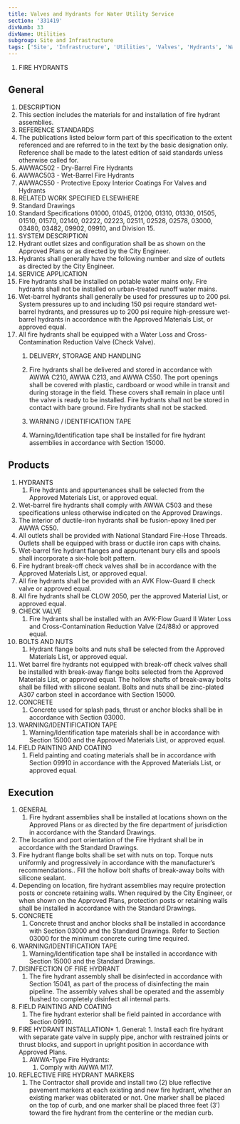 ```yaml
---
title: Valves and Hydrants for Water Utility Service
section: '331419'
divNumb: 33
divName: Utilities
subgroup: Site and Infrastructure
tags: ['Site', 'Infrastructure', 'Utilities', 'Valves', 'Hydrants', 'Water', 'Utility', 'Service']
---
```



1. FIRE HYDRANTS
## General

01. DESCRIPTION
   1. This section includes the materials for and installation of fire hydrant assemblies.
02. REFERENCE STANDARDS
   1. The publications listed below form part of this specification to the extent referenced and are referred to in the text by the basic designation only. Reference shall be made to the latest edition of said standards unless otherwise called for.
   1. AWWAC502 - Dry-Barrel Fire Hydrants
2. AWWAC503 - Wet-Barrel Fire Hydrants
3. AWWAC550 - Protective Epoxy Interior Coatings For Valves and Hydrants
03. RELATED WORK SPECIFIED ELSEWHERE
   1. Standard Drawings
2. Standard Specifications 01000, 01045, 01200, 01310, 01330, 01505, 01510, 01570, 02140, 02222, 02223, 02511, 02528, 02578, 03000, 03480, 03482, 09902, 09910, and Division 15.
04. SYSTEM DESCRIPTION
   1. Hydrant outlet sizes and configuration shall be as shown on the Approved Plans or as directed by the City Engineer.
2. Hydrants shall generally have the following number and size of outlets as directed by the City Engineer.
05. SERVICE APPLICATION
   1. Fire hydrants shall be installed on potable water mains only. Fire hydrants shall not be installed on urban-treated runoff water mains.
2. Wet-barrel hydrants shall generally be used for pressures up to 200 psi. System pressures up to and including 150 psi require standard wet-barrel hydrants, and pressures up to 200 psi require high-pressure wet-barrel hydrants in accordance with the Approved Materials List, or approved equal.
3. All fire hydrants shall be equipped with a Water Loss and Cross-Contamination Reduction Valve (Check Valve). 
	1. DELIVERY, STORAGE AND HANDLING
   1. Fire hydrants shall be delivered and stored in accordance with AWWA C210, AWWA C213, and AWWA C550. The port openings shall be covered with plastic, cardboard or wood while in transit and during storage in the field. These covers shall remain in place until the valve is ready to be installed. Fire hydrants shall not be stored in contact with bare ground. Fire hydrants shall not be stacked.

	1. WARNING / IDENTIFICATION TAPE
   1. Warning/Identification tape shall be installed for fire hydrant assemblies in accordance with Section 15000.

## Products

1. HYDRANTS
   1. Fire hydrants and appurtenances shall be selected from the Approved Materials List, or approved equal.
2. Wet-barrel fire hydrants shall comply with AWWA C503 and these specifications unless otherwise indicated on the Approved Drawings.
3. The interior of ductile-iron hydrants shall be fusion-epoxy lined per AWWA C550.
4. All outlets shall be provided with National Standard Fire-Hose Threads. Outlets shall be equipped with brass or ductile iron caps with chains.
5. Wet-barrel fire hydrant flanges and appurtenant bury ells and spools shall incorporate a six-hole bolt pattern.
6. Fire hydrant break-off check valves shall be in accordance with the Approved Materials List, or approved equal.
7. All fire hydrants shall be provided with an AVK Flow-Guard II check valve or approved equal.
8. All fire hydrants shall be CLOW 2050, per the approved Material List, or approved equal.
1. CHECK VALVE
   1. Fire hydrants shall be installed with an AVK-Flow Guard II Water Loss and Cross-Contamination Reduction Valve (24/88x) or approved equal.
1. BOLTS AND NUTS
   1. Hydrant flange bolts and nuts shall be selected from the Approved Materials List, or approved equal.
2. Wet barrel fire hydrants not equipped with break-off check valves shall be installed with break-away flange bolts selected from the Approved Materials List, or approved equal. The hollow shafts of break-away bolts shall be filled with silicone sealant. Bolts and nuts shall be zinc-plated A307 carbon steel in accordance with Section 15000.
1. CONCRETE
   1. Concrete used for splash pads, thrust or anchor blocks shall be in accordance with Section 03000.
1. WARNING/IDENTIFICATION TAPE
   1. Warning/Identification tape materials shall be in accordance with Section 15000 and the Approved Materials List, or approved equal.
1. FIELD PAINTING AND COATING
   1. Field painting and coating materials shall be in accordance with Section 09910 in accordance with the Approved Materials List, or approved equal.

## Execution

1. GENERAL
   1. Fire hydrant assemblies shall be installed at locations shown on the Approved Plans or as directed by the fire department of jurisdiction in accordance with the Standard Drawings.
2. The location and port orientation of the Fire Hydrant shall be in accordance with the Standard Drawings.
3. Fire hydrant flange bolts shall be set with nuts on top. Torque nuts uniformly and progressively in accordance with the manufacturer’s recommendations.. Fill the hollow bolt shafts of break-away bolts with silicone sealant.
4. Depending on location, fire hydrant assemblies may require protection posts or concrete retaining walls. When required by the City Engineer, or when shown on the Approved Plans, protection posts or retaining walls shall be installed in accordance with the Standard Drawings.
1. CONCRETE
   1. Concrete thrust and anchor blocks shall be installed in accordance with Section 03000 and the Standard Drawings. Refer to Section 03000 for the minimum concrete curing time required.
1. WARNING/IDENTIFICATION TAPE
   1. Warning/Identification tape shall be installed in accordance with Section 15000 and the Standard Drawings.
1. DISINFECTION OF FIRE HYDRANT
   1. The fire hydrant assembly shall be disinfected in accordance with Section 15041, as part of the process of disinfecting the main pipeline. The assembly valves shall be operated and the assembly flushed to completely disinfect all internal parts.
1. FIELD PAINTING AND COATING
   1. The fire hydrant exterior shall be field painted in accordance with Section 09910.
1. FIRE HYDRANT INSTALLATION*	1. General:
       1. Install each fire hydrant with separate gate valve in supply pipe, anchor with restrained joints or thrust blocks, and support in upright position in accordance with Approved Plans.
    1. AWWA-Type Fire Hydrants:
       1. Comply with AWWA M17.
1. REFLECTIVE FIRE HYDRANT MARKERS
   1. The Contractor shall provide and install two (2) blue reflective pavement markers at each existing and new fire hydrant, whether an existing marker was obliterated or not. One marker shall be placed on the top of curb, and one marker shall be placed three feet (3’) toward the fire hydrant from the centerline or the median curb.


